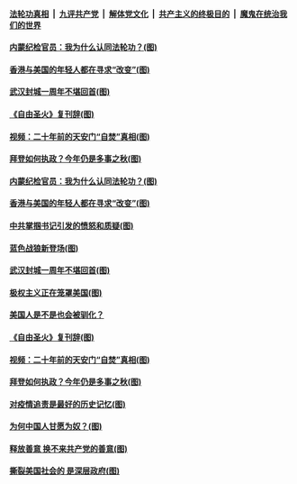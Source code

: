 ####  [法轮功真相](../../../../basic/blob/master/README.md?t=01242331) &nbsp;|&nbsp; [九评共产党](../../../../9ping.md/blob/master/README.md?t=01242331) &nbsp;|&nbsp; [解体党文化](../../../../jtdwh.md/blob/master/README.md?t=01242331)  &nbsp;|&nbsp; [共产主义的终极目的](../../../../gczydzjmd.md/blob/master/README.md?t=01242331) &nbsp;|&nbsp; [魔鬼在统治我们的世界](../../../../mgztzwmdsj.md/blob/master/README.md?t=01242331) 

#### [内蒙纪检官员：我为什么认同法轮功？(图)](../pages/p4/960109.md?t=01242331) 

#### [香港与美国的年轻人都在寻求“改变”(图)](../pages/p4/960162.md?t=01242331) 

#### [武汉封城一周年不堪回首(图)](../pages/p4/960117.md?t=01242331) 

#### [《自由圣火》复刊辞(图)](../pages/p4/960077.md?t=01242331) 

#### [视频：二十年前的天安门“自焚”真相(图)](../pages/p4/960075.md?t=01242331) 

#### [拜登如何执政？今年仍是多事之秋(图)](../pages/p4/960020.md?t=01242331) 



#### [内蒙纪检官员：我为什么认同法轮功？(图)](../pages/p4/960109.md?t=01242331) 

#### [香港与美国的年轻人都在寻求“改变”(图)](../pages/p4/960162.md?t=01242331) 

#### [中共掌掴书记引发的愤怒和质疑(图)](../pages/p4/960145.md?t=01242331) 

#### [蓝色战狼新登场(图)](../pages/p4/960158.md?t=01242331) 

#### [武汉封城一周年不堪回首(图)](../pages/p4/960117.md?t=01242331) 

#### [极权主义正在笼罩美国(图)](../pages/p4/960083.md?t=01242331) 

#### [美国人是不是也会被驯化？](../pages/p4/960082.md?t=01242331) 

#### [《自由圣火》复刊辞(图)](../pages/p4/960077.md?t=01242331) 

#### [视频：二十年前的天安门“自焚”真相(图)](../pages/p4/960075.md?t=01242331) 




#### [拜登如何执政？今年仍是多事之秋(图)](../pages/p4/960020.md?t=01242331) 

#### [对疫情追责是最好的历史记忆(图)](../pages/p4/960025.md?t=01242331) 

#### [为何中国人甘愿为奴？(图)](../pages/p4/960031.md?t=01242331) 

#### [释放善意 换不来共产党的善意(图)](../pages/p4/960030.md?t=01242331) 

#### [撕裂美国社会的 是深层政府(图)](../pages/p4/960029.md?t=01242331) 


